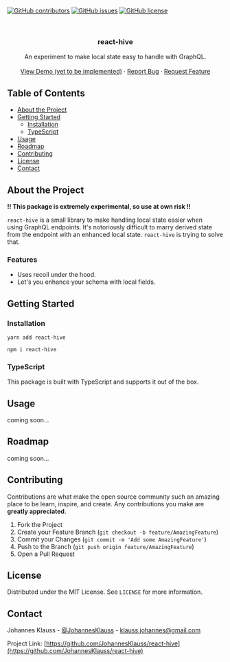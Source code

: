 [![GitHub contributors](https://img.shields.io/github/contributors/Naereen/StrapDown.js.svg)](https://GitHub.com/JohannesKlauss/react-hive/graphs/contributors/)
[![GitHub issues](https://img.shields.io/github/issues/Naereen/StrapDown.js.svg)](https://GitHub.com/JohannesKlauss/react-hive/issues/)
[![GitHub license](https://img.shields.io/github/license/Naereen/StrapDown.js.svg)](https://github.com/JohannesKlauss/react-hive/blob/master/LICENSE)


<br />
<p align="center">
  <h3 align="center">react-hive</h3>
  <p align="center">
    An experiment to make local state easy to handle with GraphQL.
    <br />
    <br />
    <a href="#">View Demo (yet to be implemented)</a>
    ·
    <a href="https://github.com/JohannesKlauss/react-hive/issues">Report Bug</a>
    ·
    <a href="https://github.com/JohannesKlauss/react-hive/issues">Request Feature</a>
  </p>
</p>

## Table of Contents

* [About the Project](#about-the-project)
* [Getting Started](#getting-started)
  * [Installation](#installation)
  * [TypeScript](#typescript)
* [Usage](#usage)
* [Roadmap](#roadmap)
* [Contributing](#contributing)
* [License](#license)
* [Contact](#contact)

## About the Project
**!! This package is extremely experimental, so use at own risk !!**

`react-hive` is a small library to make handling local state easier when  
using GraphQL endpoints. It's notoriously difficult to marry derived state
from the endpoint with an enhanced local state. `react-hive` is trying
to solve that.

### Features
* Uses recoil under the hood.
* Let's you enhance your schema with local fields.

## Getting Started
### Installation
```shell script
yarn add react-hive
```

```shell script
npm i react-hive
```

### TypeScript

This package is built with TypeScript and supports it out of the box.

## Usage

coming soon...

## Roadmap

coming soon...

## Contributing
Contributions are what make the open source community such an amazing place to be learn, inspire, and create. Any contributions you make are **greatly appreciated**.

1. Fork the Project
2. Create your Feature Branch (`git checkout -b feature/AmazingFeature`)
3. Commit your Changes (`git commit -m 'Add some AmazingFeature'`)
4. Push to the Branch (`git push origin feature/AmazingFeature`)
5. Open a Pull Request

## License
Distributed under the MIT License. See `LICENSE` for more information.

## Contact

Johannes Klauss - [@JohannesKlauss](https://github.com/JohannesKlauss) - klauss.johannes@gmail.com

Project Link: [https://github.com/JohannesKlauss/react-hive](https://github.com/JohannesKlauss/react-hive)

